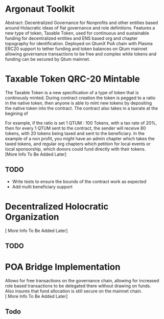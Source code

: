 # Argonaut Toolkit

Abstract: Decentralized Governance for Nonprofits and other entities based around Holacratic ideas of flat governance and role definitions. Features a new type of token, Taxable Token, used for continuous and sustainable funding for decentralized entities and ENS based org and chapter topography for identification. Deployed on QtumX PoA chain with Plasma ERC20 support to tether funding and token balances on Qtum mainnet allowing governance transactions to be free and complex while tokens and funding can be secured by Qtum mainnet. 

# Taxable Token QRC-20 Mintable
The Taxable Token is a new specification of a type of token that is continously minted. During contract creation the token is pegged to a ratio in the native token, then anyone is able to mint new tokens by depositing the native token into the contract. The contract also takes in a taxrate at the begining of 

For example, if the ratio is set 1 QTUM : 100 Tokens, with a tax rate of 20%, then for every 1 QTUM sent to the contract, the sender will receive 80 tokens, with 20 tokens being taxed and sent to the beneficiary. In the example of a non profit, you might have an admin chapter which takes the taxed tokens, and regular org chapters which petition for local events or local sponsorship, which donors could fund directly with their tokens. <br />
[More Info To Be Added Later]

## TODO
- Write tests to ensure the bounds of the contract work as expected
- Add multi beneficiary support

# Decentralized Holocratic Organization
[ More Info To Be Added Later]
## TODO

# POA Bridge Implementation
Allows for free transactions on the governance chain, allowing for increased role based transactions to be delegated there without drawing on funds. Also insures that fund allocation is still secure on the mainnet chain. <br />
[ More Info To Be Added Later]
## Todo